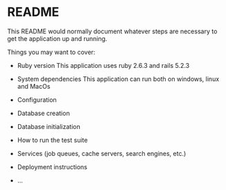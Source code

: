 # README

This README would normally document whatever steps are necessary to get the
application up and running.

Things you may want to cover:

* Ruby version
  This application uses ruby 2.6.3 and rails 5.2.3
* System dependencies
  This application can run both on windows, linux and MacOs
* Configuration

* Database creation

* Database initialization

* How to run the test suite

* Services (job queues, cache servers, search engines, etc.)

* Deployment instructions

* ...
